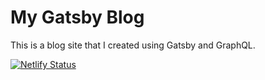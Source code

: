 # My Gatsby Blog

This is a blog site that I created using Gatsby and GraphQL. 

[![Netlify Status](https://api.netlify.com/api/v1/badges/f3a1211d-81a4-414b-b173-55dae3935c3e/deploy-status)](https://app.netlify.com/sites/boring-leakey-87d721/deploys)